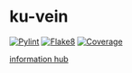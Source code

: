 # ku-vein

[![Pylint](https://github.com/PanidaRumriankit/ku-vein/actions/workflows/pylint.yml/badge.svg)](https://github.com/PanidaRumriankit/ku-vein/actions/workflows/pylint.yml)
[![Flake8](https://github.com/PanidaRumriankit/ku-vein/actions/workflows/flake8_docstring.yml/badge.svg)](https://github.com/PanidaRumriankit/ku-vein/actions/workflows/flake8_docstring.yml)
[![Coverage](https://github.com/PanidaRumriankit/ku-vein/actions/workflows/coverage.yml/badge.svg)](https://github.com/PanidaRumriankit/ku-vein/actions/workflows/coverage.yml)

[information hub](../../wiki)
